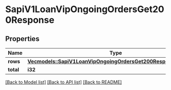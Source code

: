 # SapiV1LoanVipOngoingOrdersGet200Response

## Properties

Name | Type | Description | Notes
------------ | ------------- | ------------- | -------------
**rows** | [**Vec<models::SapiV1LoanVipOngoingOrdersGet200ResponseRowsInner>**](_sapi_v1_loan_vip_ongoing_orders_get_200_response_rows_inner.md) |  | 
**total** | **i32** |  | 

[[Back to Model list]](../README.md#documentation-for-models) [[Back to API list]](../README.md#documentation-for-api-endpoints) [[Back to README]](../README.md)


